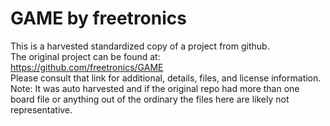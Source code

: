 
# GAME by freetronics  
This is a harvested standardized copy of a project from github.  
The original project can be found at:  
https://github.com/freetronics/GAME  
Please consult that link for additional, details, files, and license information.  
Note: It was auto harvested and if the original repo had more than one board file or anything out of the ordinary the files here are likely not representative.  
    